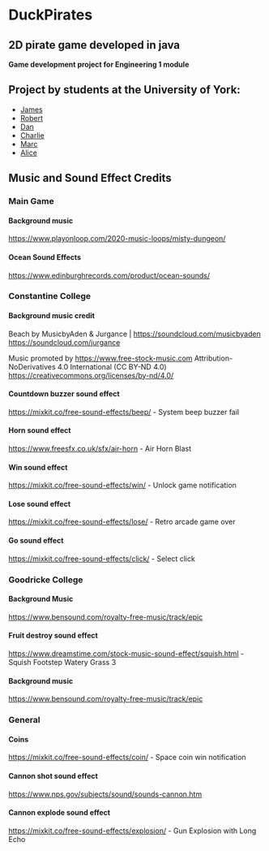 # DuckPirates



## 2D pirate game developed in java



**Game development project for Engineering 1 module**

## Project by students at the University of York:
- [James](https://github.com/booksaw)
- [Robert](https://github.com/r0b-ert)
- [Dan](https://github.com/dan-wade42)
- [Charlie](https://github.com/CharlieCrosley)
- [Marc](https://github.com/Anon0x19)
- [Alice](https://github.com/sagedied)

## Music and Sound Effect Credits

### Main Game

#### Background music

https://www.playonloop.com/2020-music-loops/misty-dungeon/

#### Ocean Sound Effects

https://www.edinburghrecords.com/product/ocean-sounds/

### Constantine College 

#### Background music credit

Beach by MusicbyAden & Jurgance | https://soundcloud.com/musicbyaden
https://soundcloud.com/jurgance

Music promoted by https://www.free-stock-music.com
Attribution-NoDerivatives 4.0 International (CC BY-ND 4.0)
https://creativecommons.org/licenses/by-nd/4.0/

#### Countdown buzzer sound effect
https://mixkit.co/free-sound-effects/beep/ - System beep buzzer fail

#### Horn sound effect
https://www.freesfx.co.uk/sfx/air-horn - Air Horn Blast

#### Win sound effect
https://mixkit.co/free-sound-effects/win/ - Unlock game notification

#### Lose sound effect
https://mixkit.co/free-sound-effects/lose/ - Retro arcade game over

#### Go sound effect
https://mixkit.co/free-sound-effects/click/ - Select click

### Goodricke College

#### Background Music

https://www.bensound.com/royalty-free-music/track/epic

#### Fruit destroy sound effect

https://www.dreamstime.com/stock-music-sound-effect/squish.html - Squish Footstep Watery Grass 3

#### Background music

https://www.bensound.com/royalty-free-music/track/epic

### General

#### Coins

https://mixkit.co/free-sound-effects/coin/ - Space coin win notification

#### Cannon shot sound effect

https://www.nps.gov/subjects/sound/sounds-cannon.htm

#### Cannon explode sound effect

https://mixkit.co/free-sound-effects/explosion/ - Gun Explosion with Long Echo





